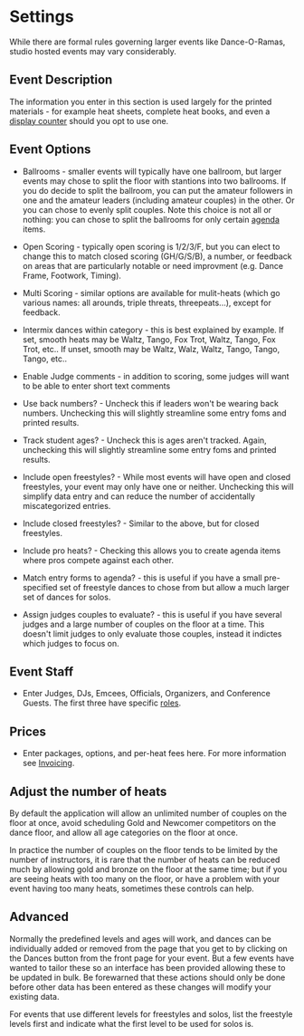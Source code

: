 # Settings

While there are formal rules governing larger events like Dance-O-Ramas, studio hosted events may vary considerably.

## Event Description

The information you enter in this section is used largely for the printed materials - for example heat sheets, complete heat books, and even a [display counter](./Counter) should you opt to use one.

## Event Options

* Ballrooms - smaller events will typically have one ballroom, but larger events may chose to split the floor with stantions into two ballrooms.  If you do decide to split the ballroom, you can put the amateur followers in one and the amateur leaders (including amateur couples) in the other.  Or you can chose to evenly split couples.  Note this choice is not all or nothing: you can chose to split the ballrooms for only certain [agenda](./Agenda) items.

* Open Scoring - typically open scoring is 1/2/3/F, but you can elect to change this to match closed scoring (GH/G/S/B), a
number, or feedback on areas that are particularly notable or need improvment (e.g. Dance Frame, Footwork, Timing).

* Multi Scoring - similar options are available for mulit-heats (which go various names: all arounds, triple threats, threepeats...), except for feedback.

* Intermix dances within category - this is best explained by example.  If set, smooth heats may be Waltz, Tango, Fox Trot, Waltz, Tango, Fox Trot, etc..  If unset, smooth may be Waltz, Walz, Waltz, Tango, Tango, Tango, etc..

* Enable Judge comments - in addition to scoring, some judges will want to be able to enter short text comments

* Use back numbers? - Uncheck this if leaders won't be wearing back numbers.  Unchecking this will slightly streamline some entry foms and printed results.

* Track student ages? - Uncheck this is ages aren't tracked.  Again, unchecking this will slightly streamline some entry foms and printed results.

* Include open freestyles? - While most events will have open and closed freestyles, your event may only have one or neither.  Unchecking this will simplify data entry and can reduce the number of accidentally miscategorized entries.

* Include closed freestyles? - Similar to the above, but for closed freestyles.

* Include pro heats? - Checking this allows you to create agenda items where pros compete against each other.

* Match entry forms to agenda? - this is useful if you have a small pre-specified set of freestyle dances to chose from but allow a much larger set of dances for solos.

* Assign judges couples to evaluate? - this is useful if you have several judges and a large number of couples on the floor at a time.  This doesn't limit judges to only evaluate those couples, instead it indictes which judges to focus on.

## Event Staff

* Enter Judges, DJs, Emcees, Officials, Organizers, and Conference Guests.  The first three have specific [roles](../#roles).

## Prices

* Enter packages, options, and per-heat fees here.  For more information see [Invoicing](./Invoicing).

## Adjust the number of heats

By default the application will allow an unlimited number of couples on the floor at once, avoid scheduling Gold and Newcomer competitors on the dance floor, and allow all age categories on the floor at once.

In practice the number of couples on the floor tends to be limited by the number of instructors, it is rare that the number of heats can be reduced much by allowing gold and bronze on the floor at the same time; but if you are seeing heats with too many on the floor, or have a problem with your event having too many heats, sometimes these controls can help.

## Advanced

Normally the predefined levels and ages will work, and dances can be individually added or
removed from the page that you get to by clicking on the Dances button from the front page for your event.  But a few events have wanted to tailor these so an interface has been provided
allowing these to be updated in bulk.  Be forewarned that these actions should only be done before other data has been entered as these changes will modify your existing data.

For events that use different levels for freestyles and solos, list the freestyle levels first and indicate what the first level to be used for solos is.
